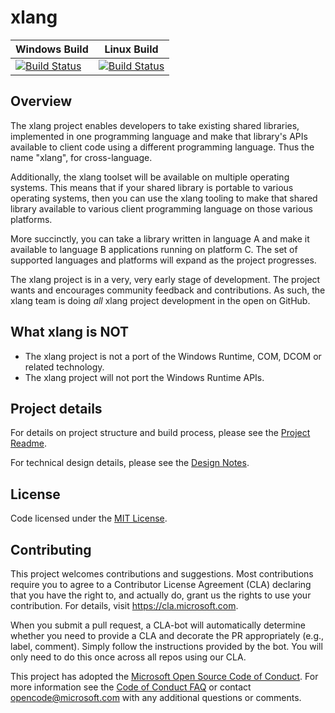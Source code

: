 # xlang

| Windows Build | Linux Build |
|---------------|-------------|
| [![Build Status](https://dev.azure.com/msft-xlang/public/_apis/build/status/xlang-CI-windows)](https://dev.azure.com/msft-xlang/public/_build/latest?definitionId=8) | [![Build Status](https://dev.azure.com/msft-xlang/public/_apis/build/status/xlang-CI-ubuntu)](https://dev.azure.com/msft-xlang/public/_build/latest?definitionId=1) |

## Overview

The xlang project enables developers to take existing shared libraries,
implemented in one programming language and make that library's APIs available to client code using a different programming language. Thus the name "xlang", for cross-language.

Additionally, the xlang toolset will be available on multiple operating systems.
This means that if your shared library is portable to various operating systems,
then you can use the xlang tooling to make that shared library available to various client programming language on those various platforms.

More succinctly, you can take a library written in language A and make it available to language B applications running on platform C. The set of supported languages and platforms will expand as the project progresses.

The xlang project is in a very, very early stage of development.
The project wants and encourages community feedback and contributions. As such, the xlang team is doing *all* xlang project development in the open on GitHub. 

## What xlang is NOT

* The xlang project is not a port of the Windows Runtime, COM, DCOM or related technology.
* The xlang project will not port the Windows Runtime APIs.

## Project details

For details on project structure and build process, please see the [Project Readme](./src/readme.md).

For technical design details, please see the [Design Notes](./design_notes).

## License

Code licensed under the [MIT License](LICENSE).

## Contributing

This project welcomes contributions and suggestions.  Most contributions require you to agree to a
Contributor License Agreement (CLA) declaring that you have the right to, and actually do, grant us
the rights to use your contribution. For details, visit https://cla.microsoft.com.

When you submit a pull request, a CLA-bot will automatically determine whether you need to provide
a CLA and decorate the PR appropriately (e.g., label, comment). Simply follow the instructions
provided by the bot. You will only need to do this once across all repos using our CLA.

This project has adopted the [Microsoft Open Source Code of Conduct](https://opensource.microsoft.com/codeofconduct/).
For more information see the [Code of Conduct FAQ](https://opensource.microsoft.com/codeofconduct/faq/) or
contact [opencode@microsoft.com](mailto:opencode@microsoft.com) with any additional questions or comments.


